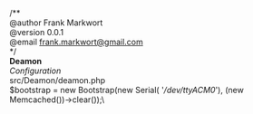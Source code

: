 /** \
@author Frank Markwort\
@version 0.0.1\
@email frank.markwort@gmail.com\
*/\
**Deamon**\
_Configuration_\
 src/Deamon/deamon.php\
    $bootstrap = new Bootstrap(new Serial( '_/dev/ttyACM0_'), (new Memcached())->clear());\
    